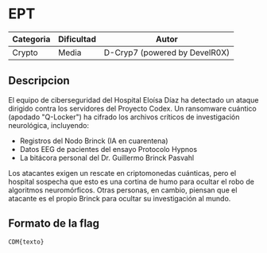 # EPT
| Categoria | Dificultad  | Autor   |
| ---       | ---         | ---     |
| Crypto    | Media       | D-Cryp7 (powered by DevelR0X) |

## Descripcion
El equipo de ciberseguridad del Hospital Eloísa Díaz ha detectado un ataque dirigido contra los servidores del Proyecto Codex. Un ransomware cuántico (apodado "Q-Locker") ha cifrado los archivos críticos de investigación neurológica, incluyendo:
* Registros del Nodo Brinck (IA en cuarentena)
* Datos EEG de pacientes del ensayo Protocolo Hypnos
* La bitácora personal del Dr. Guillermo Brinck Pasvahl

Los atacantes exigen un rescate en criptomonedas cuánticas, pero el hospital sospecha que esto es una cortina de humo para ocultar el robo de algoritmos neuromórficos. Otras personas, en cambio, piensan que el atacante es el propio Brinck para ocultar su investigación al mundo.

## Formato de la flag
`CDM{texto}`
